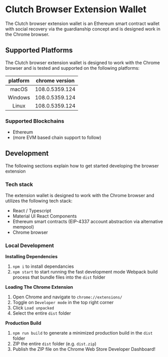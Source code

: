 # Clutch Browser Extension Wallet

The Clutch browser extension wallet is an Ethereum smart contract wallet with social recovery via the guardianship concept and is designed work in the Chrome browser.

## Supported Platforms

The Clutch browser extension wallet is designed to work with the Chrome browser and is tested and supported on the following platforms:

| platform | chrome version |
| :------: | :------------: |
|  macOS   | 108.0.5359.124 |
|  Windows | 108.0.5359.124 |
|  Linux   | 108.0.5359.124 |

### Supported Blockchains

* Ethereum
* (more EVM based chain support to follow)

## Development

The following sections explain how to get started developing the browser extension

### Tech stack

The extension wallet is designed to work with the Chrome browser and utilizes the following tech stack:

* React / Typescript
* Material UI React Components
* Ethereum smart contracts (EIP-4337 account abstraction via alternative mempool)
* Chrome browser

### Local Development

**Installing Dependencies**

1. `npm i` to install dependancies
2. `npm start` to start running the fast development mode Webpack build process that bundle files into the `dist` folder

**Loading The Chrome Extension**

1. Open Chrome and navigate to `chrome://extensions/`
2. Toggle on `Developer mode` in the top right corner
3. Click `Load unpacked`
4. Select the entire `dist` folder

**Production Build**

1. `npm run build` to generate a minimized production build in the `dist` folder
2. ZIP the entire `dist` folder (e.g. `dist.zip`)
3. Publish the ZIP file on the Chrome Web Store Developer Dashboard!